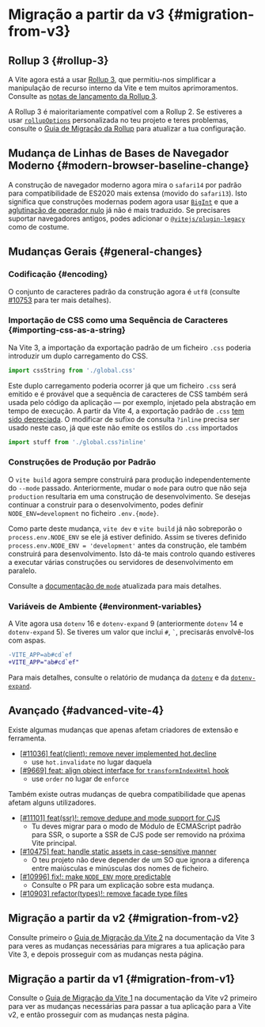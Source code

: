 # Migração a partir da v3 {#migration-from-v3}

## Rollup 3 {#rollup-3}

A Vite agora está a usar [Rollup 3](https://github.com/vitejs/vite/issues/9870), que permitiu-nos simplificar a manipulação de recurso interno da Vite e tem muitos aprimoramentos. Consulte as [notas de lançamento da Rollup 3](https://github.com/rollup/rollup/releases).

A Rollup 3 é maioritariamente compatível com a Rollup 2. Se estiveres a usar [`rollupOptions`](../config/build-options.md#rollup-options) personalizada no teu projeto e teres problemas, consulte o [Guia de Migração da Rollup](https://rollupjs.org/guide/en/#migration) para atualizar a tua configuração.

## Mudança de Linhas de Bases de Navegador Moderno {#modern-browser-baseline-change}

A construção de navegador moderno agora mira o `safari14` por padrão para compatibilidade de ES2020 mais extensa (movido do `safari13`). Isto significa que construções modernas podem agora usar [`BigInt`](https://developer.mozilla.org/en-US/docs/Web/JavaScript/Reference/Global_Objects/BigInt) e que a [aglutinação de operador nulo](https://developer.mozilla.org/en-US/docs/Web/JavaScript/Reference/Operators/Nullish_coalescing) já não é mais traduzido. Se precisares suportar navegadores antigos, podes adicionar o [`@vitejs/plugin-legacy`](https://github.com/vitejs/vite/tree/main/packages/plugin-legacy) como de costume.

## Mudanças Gerais {#general-changes}

### Codificação {#encoding}

O conjunto de caracteres padrão da construção agora é `utf8` (consulte [#10753](https://github.com/vitejs/vite/issues/10753) para ter mais detalhes).

### Importação de CSS como uma Sequência de Caracteres {#importing-css-as-a-string}

Na Vite 3, a importação da exportação padrão de um ficheiro `.css` poderia introduzir um duplo carregamento do CSS.

```ts
import cssString from './global.css'
```

Este duplo carregamento poderia ocorrer já que um ficheiro `.css` será emitido e é provável que a sequência de caracteres de CSS também será usada pelo código da aplicação — por exemplo, injetado pela abstração em tempo de execução. A partir da Vite 4, a exportação padrão de `.css` [tem sido depreciada](https://github.com/vitejs/vite/issues/11094). O modificar de sufixo de consulta `?inline` precisa ser usado neste caso, já que este não emite os estilos do `.css` importados

```ts
import stuff from './global.css?inline'
```

### Construções de Produção por Padrão

O `vite build` agora sempre construirá para produção independentemente do `--mode` passado. Anteriormente, mudar o `mode` para outro que não seja `production` resultaria em uma construção de desenvolvimento. Se desejas continuar a construir para o desenvolvimento, podes definir `NODE_ENV=development` no ficheiro `.env.{mode}`.

Como parte deste mudança, `vite dev` e `vite build` já não sobreporão o `process.env.`<wbr>`NODE_ENV` se ele já estiver definido. Assim se tiveres definido `process.env.`<wbr>`NODE_ENV = 'development'` antes da construção, ele também construirá para desenvolvimento. Isto dá-te mais controlo quando estiveres a executar várias construções ou servidores de desenvolvimento em paralelo.

Consulte a [documentação de `mode`](https://vitejs.dev/guide/env-and-mode.html#modes) atualizada para mais detalhes.

### Variáveis de Ambiente {#environment-variables}

A Vite agora usa `dotenv` 16 e `dotenv-expand` 9 (anteriormente `dotenv` 14 e `dotenv-expand` 5). Se tiveres um valor que inclui `#`, `` ` ``, precisarás envolvê-los com aspas.

```diff
-VITE_APP=ab#cd`ef
+VITE_APP="ab#cd`ef"
```

Para mais detalhes, consulte o relatório de mudança da [`dotenv`](https://github.com/motdotla/dotenv/blob/master/CHANGELOG.md) e da [`dotenv-expand`](https://github.com/motdotla/dotenv-expand/blob/master/CHANGELOG.md).

## Avançado {#advanced-vite-4}

Existe algumas mudanças que apenas afetam criadores de extensão e ferramenta.

- [[#11036] feat(client): remove never implemented hot.decline](https://github.com/vitejs/vite/issues/11036)
  - use `hot.invalidate` no lugar daquela
- [[#9669] feat: align object interface for `transformIndexHtml` hook](https://github.com/vitejs/vite/issues/9669)
  - use `order` no lugar de `enforce`

Também existe outras mudanças de quebra compatibilidade que apenas afetam alguns utilizadores.

- [[#11101] feat(ssr)!: remove dedupe and mode support for CJS](https://github.com/vitejs/vite/pull/11101)
  - Tu deves migrar para o modo de Módulo de ECMAScript padrão para SSR, o suporte a SSR de CJS pode ser removido na próxima Vite principal.
- [[#10475] feat: handle static assets in case-sensitive manner](https://github.com/vitejs/vite/pull/10475)
  - O teu projeto não deve depender de um SO que ignora a diferença entre maiúsculas e minúsculas dos nomes de ficheiro.
- [[#10996] fix!: make `NODE_ENV` more predictable](https://github.com/vitejs/vite/pull/10996)
  - Consulte o PR para um explicação sobre esta mudança.
- [[#10903] refactor(types)!: remove facade type files](https://github.com/vitejs/vite/pull/10903)

## Migração a partir da v2 {#migration-from-v2}

Consulte primeiro o [Guia de Migração da Vite 2](https://v3.vitejs.dev/guide/migration.html) na documentação da Vite 3 para veres as mudanças necessárias para migrares a tua aplicação para Vite 3, e depois prosseguir com as mudanças nesta página.

## Migração a partir da v1 {#migration-from-v1}

Consulte o [Guia de Migração da Vite 1](https://v2.vitejs.dev/guide/migration.html) na documentação da Vite v2 primeiro para ver as mudanças necessárias para passar a tua aplicação para a Vite v2, e então prosseguir com as mudanças nesta página.
